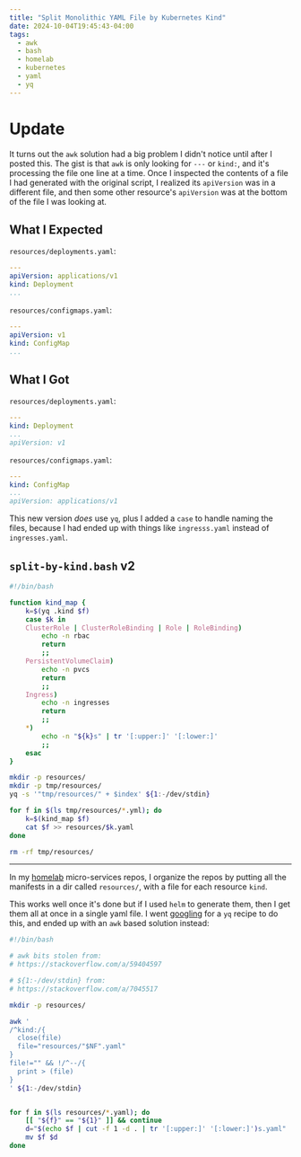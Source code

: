 ```yaml
---
title: "Split Monolithic YAML File by Kubernetes Kind"
date: 2024-10-04T19:45:43-04:00
tags:
  - awk
  - bash
  - homelab
  - kubernetes
  - yaml
  - yq
---
```


# Update

It turns out the `awk` solution had a big problem I didn't notice until after I posted this.
The gist is that `awk` is only looking for `---` or `kind:`,
and it's processing the file one line at a time.
Once I inspected the contents of a file I had generated with the original script,
I realized its `apiVersion` was in a different file,
and then some other resource's `apiVersion` was at the bottom of the file I was looking at.

## What I Expected

`resources/deployments.yaml`:

```yaml
---
apiVersion: applications/v1
kind: Deployment
...
```

`resources/configmaps.yaml`:

```yaml
---
apiVersion: v1
kind: ConfigMap
...
```

## What I Got

`resources/deployments.yaml`:

```yaml
---
kind: Deployment
...
apiVersion: v1
```

`resources/configmaps.yaml`:

```yaml
---
kind: ConfigMap
...
apiVersion: applications/v1
```

This new version _does_ use `yq`,
plus I added a `case` to handle naming the files,
because I had ended up with things like `ingresss.yaml` instead of `ingresses.yaml`.

## `split-by-kind.bash` v2

```bash
#!/bin/bash

function kind_map {
    k=$(yq .kind $f)
    case $k in
    ClusterRole | ClusterRoleBinding | Role | RoleBinding)
        echo -n rbac
        return
        ;;
    PersistentVolumeClaim)
        echo -n pvcs
        return
        ;;
    Ingress)
        echo -n ingresses
        return
        ;;
    *)
        echo -n "${k}s" | tr '[:upper:]' '[:lower:]'
        ;;
    esac
}

mkdir -p resources/
mkdir -p tmp/resources/
yq -s '"tmp/resources/" + $index' ${1:-/dev/stdin}

for f in $(ls tmp/resources/*.yml); do
    k=$(kind_map $f)
    cat $f >> resources/$k.yaml
done

rm -rf tmp/resources/
```

---

In my [homelab](https://github.com/charlesthomas/homelab)
micro-services repos,
I organize the repos by putting all the manifests in a dir called `resources/`,
with a file for each resource `kind`.

This works well once it's done but if I used `helm` to generate them,
then I get them all at once in a single yaml file.
I went [googling](https://duckduckgo.com) for a `yq` recipe to do this,
and ended up with an `awk` based solution instead:

```bash
#!/bin/bash

# awk bits stolen from:
# https://stackoverflow.com/a/59404597

# ${1:-/dev/stdin} from:
# https://stackoverflow.com/a/7045517

mkdir -p resources/

awk '
/^kind:/{
  close(file)
  file="resources/"$NF".yaml"
}
file!="" && !/^--/{
  print > (file)
}
' ${1:-/dev/stdin}


for f in $(ls resources/*.yaml); do
    [[ "${f}" == "${1}" ]] && continue
    d="$(echo $f | cut -f 1 -d . | tr '[:upper:]' '[:lower:]')s.yaml"
    mv $f $d
done
```
